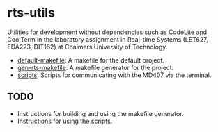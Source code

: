 # rts-utils
Utilities for development without dependencies such as CodeLite and CoolTerm in
the laboratory assignment in Real-time Systems (LET627, EDA223, DIT162) at
Chalmers University of Technology.

* [default-makefile](default-makefile): A makefile for the default project.
* [gen-rts-makefile](gen-rts-makefile): A makefile generator for the project.
* [scripts](scripts): Scripts for communicating with the MD407 via the terminal.

## TODO
* Instructions for building and using the makefile generator.
* Instructions for using the scripts.
